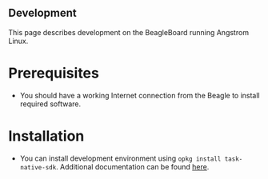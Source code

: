 Development
-----------

This page describes development on the BeagleBoard running Angstrom Linux.


Prerequisites
=============
 
 - You should have a working Internet connection from the Beagle to install
   required software.



Installation
============
 - You can install development environment using `opkg install task-native-sdk`.
   Additional documentation can be found [here][1].






 [1]: http://gumstix.org/compile-code-on-my-gumstix.html